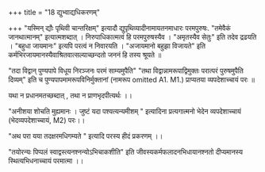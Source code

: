 +++
title = "18 द्युभ्वाद्यधिकरणम्"

+++
"यस्मिन् द्यौः पृथिवी चान्तरिक्षम्" इत्यादौ द्युपृथिव्यादीनामायतनमाधारः परमपुरुषः. "तमेवैकं जानथात्मानम्" इत्यात्मशब्दात् । निरुपाधिकात्मत्वं हि परमपुरुषस्यैव । "अमृतस्यैव सेतुः" इति तदेव द्रढयति । "बहुधा जायमानः" इत्यपि परत्वं न निवारयति । "अजायमानो बहुझा विजायते" इति कर्मभिरजायमानस्यैवाश्रितवात्सल्याच्छन्दतो जननं हि तस्य श्रूयते ॥

"तदा विद्वान् पुण्यपापे विधूय निरञ्जनः परमं साम्यमुपैति" "तथा विद्वान्नामरूपाद्विमुक्तः परात्परं पुरुषमुपैति दिव्यम्" इति च पुण्यपापमामरूपविनिर्मुक्तानां (नामरूप omitted A1. M1.) प्राप्यतया व्यपदेशाच्चायं परः ॥

यथा न प्रधानमतच्छब्दात् , तथा न प्राणभृदपीत्यर्थः ।।

"अनीशया शोचति मुह्यमानः । जुष्टं यदा पश्यत्यन्यमीशम् " इत्यादिना प्रत्यगात्मनो भेदेन व्यपदेशाच्चायं (भेदव्यपदेशाच्चायं, M2) परः।।

"अथ परा यया तदक्षरमधिगम्यते " इत्यादि परस्य हीदं प्रकरणम् ।।

"तयोरन्यः पिप्पलं स्वाद्वस्त्यनश्नन्योऽभिचाकशीति" इति जीवस्यकर्मफलादनभिधायानश्नतो दीप्यमानस्य स्थित्यभिधनाच्चायं परमात्मा ।।